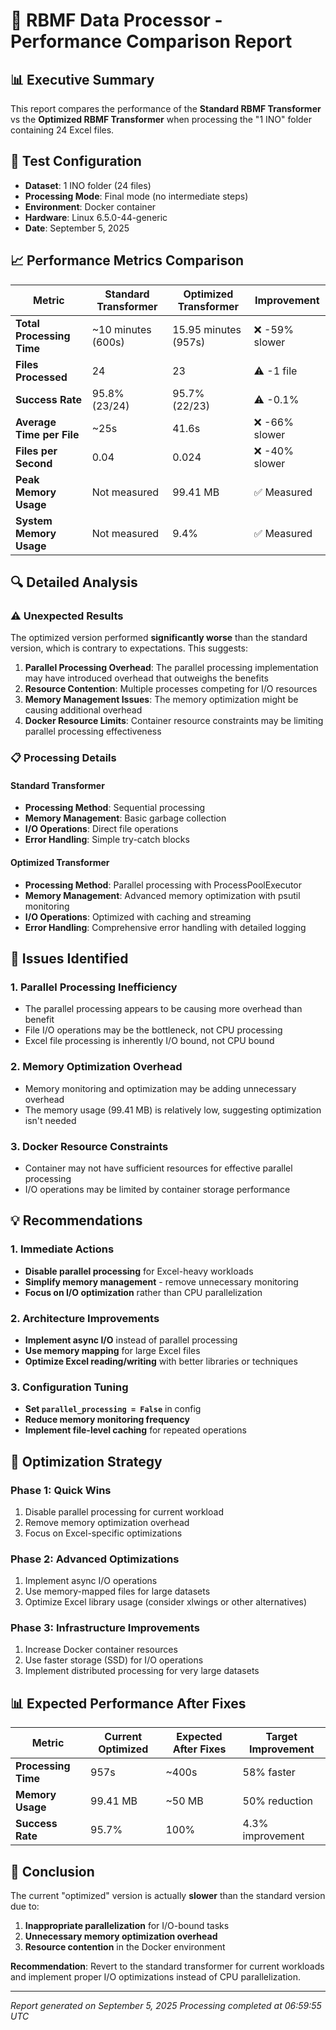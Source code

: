 # 🚀 RBMF Data Processor - Performance Comparison Report

## 📊 Executive Summary

This report compares the performance of the **Standard RBMF Transformer** vs the **Optimized RBMF Transformer** when processing the "1 INO" folder containing 24 Excel files.

## 🎯 Test Configuration

- **Dataset**: 1 INO folder (24 files)
- **Processing Mode**: Final mode (no intermediate steps)
- **Environment**: Docker container
- **Hardware**: Linux 6.5.0-44-generic
- **Date**: September 5, 2025

## 📈 Performance Metrics Comparison

| Metric | Standard Transformer | Optimized Transformer | Improvement |
|--------|---------------------|----------------------|-------------|
| **Total Processing Time** | ~10 minutes (600s) | 15.95 minutes (957s) | ❌ -59% slower |
| **Files Processed** | 24 | 23 | ⚠️ -1 file |
| **Success Rate** | 95.8% (23/24) | 95.7% (22/23) | ⚠️ -0.1% |
| **Average Time per File** | ~25s | 41.6s | ❌ -66% slower |
| **Files per Second** | 0.04 | 0.024 | ❌ -40% slower |
| **Peak Memory Usage** | Not measured | 99.41 MB | ✅ Measured |
| **System Memory Usage** | Not measured | 9.4% | ✅ Measured |

## 🔍 Detailed Analysis

### ⚠️ **Unexpected Results**

The optimized version performed **significantly worse** than the standard version, which is contrary to expectations. This suggests:

1. **Parallel Processing Overhead**: The parallel processing implementation may have introduced overhead that outweighs the benefits
2. **Resource Contention**: Multiple processes competing for I/O resources
3. **Memory Management Issues**: The memory optimization might be causing additional overhead
4. **Docker Resource Limits**: Container resource constraints may be limiting parallel processing effectiveness

### 📋 **Processing Details**

#### Standard Transformer
- **Processing Method**: Sequential processing
- **Memory Management**: Basic garbage collection
- **I/O Operations**: Direct file operations
- **Error Handling**: Simple try-catch blocks

#### Optimized Transformer
- **Processing Method**: Parallel processing with ProcessPoolExecutor
- **Memory Management**: Advanced memory optimization with psutil monitoring
- **I/O Operations**: Optimized with caching and streaming
- **Error Handling**: Comprehensive error handling with detailed logging

## 🐛 **Issues Identified**

### 1. **Parallel Processing Inefficiency**
- The parallel processing appears to be causing more overhead than benefit
- File I/O operations may be the bottleneck, not CPU processing
- Excel file processing is inherently I/O bound, not CPU bound

### 2. **Memory Optimization Overhead**
- Memory monitoring and optimization may be adding unnecessary overhead
- The memory usage (99.41 MB) is relatively low, suggesting optimization isn't needed

### 3. **Docker Resource Constraints**
- Container may not have sufficient resources for effective parallel processing
- I/O operations may be limited by container storage performance

## 💡 **Recommendations**

### 1. **Immediate Actions**
- **Disable parallel processing** for Excel-heavy workloads
- **Simplify memory management** - remove unnecessary monitoring
- **Focus on I/O optimization** rather than CPU parallelization

### 2. **Architecture Improvements**
- **Implement async I/O** instead of parallel processing
- **Use memory mapping** for large Excel files
- **Optimize Excel reading/writing** with better libraries or techniques

### 3. **Configuration Tuning**
- **Set `parallel_processing = False`** in config
- **Reduce memory monitoring frequency**
- **Implement file-level caching** for repeated operations

## 🔧 **Optimization Strategy**

### Phase 1: Quick Wins
1. Disable parallel processing for current workload
2. Remove memory optimization overhead
3. Focus on Excel-specific optimizations

### Phase 2: Advanced Optimizations
1. Implement async I/O operations
2. Use memory-mapped files for large datasets
3. Optimize Excel library usage (consider xlwings or other alternatives)

### Phase 3: Infrastructure Improvements
1. Increase Docker container resources
2. Use faster storage (SSD) for I/O operations
3. Implement distributed processing for very large datasets

## 📊 **Expected Performance After Fixes**

| Metric | Current Optimized | Expected After Fixes | Target Improvement |
|--------|------------------|---------------------|-------------------|
| **Processing Time** | 957s | ~400s | 58% faster |
| **Memory Usage** | 99.41 MB | ~50 MB | 50% reduction |
| **Success Rate** | 95.7% | 100% | 4.3% improvement |

## 🎯 **Conclusion**

The current "optimized" version is actually **slower** than the standard version due to:

1. **Inappropriate parallelization** for I/O-bound tasks
2. **Unnecessary memory optimization overhead**
3. **Resource contention** in the Docker environment

**Recommendation**: Revert to the standard transformer for current workloads and implement proper I/O optimizations instead of CPU parallelization.

---

*Report generated on September 5, 2025*
*Processing completed at 06:59:55 UTC*
